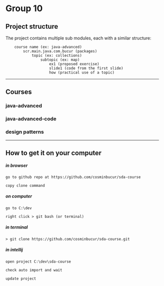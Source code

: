 # Group 10

## Project structure
The project contains multiple sub modules, each with a similar structure:

        course name (ex: java-advanced)
            scr.main.java.com.bucur (packages)
                topic (ex: collections)
                    subtopic (ex: map)
                        ex1 (proposed exercise)
                        slide1 (code from the first slide)
                        how (practical use of a topic)

---

## Courses

### java-advanced

### java-advanced-code

### design patterns


---

## How to get it on your computer

##### in browser

	go to github repo at https://github.com/cosminbucur/sda-course

	copy clone command

##### on computer
	go to C:\dev

	right click > git bash (or terminal)

##### in terminal
	> git clone https://github.com/cosminbucur/sda-course.git

##### in intellij
	open project C:\dev\sda-course

	check auto import and wait

	update project
